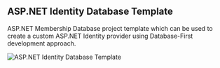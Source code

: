 ## ASP.NET Identity Database Template

ASP.NET Membership Database project template which can be used to create a custom ASP.NET Identity provider using
Database-First development approach.

![ASP.NET Identity Database Template](http://i.imgur.com/2OU3HuS.png)